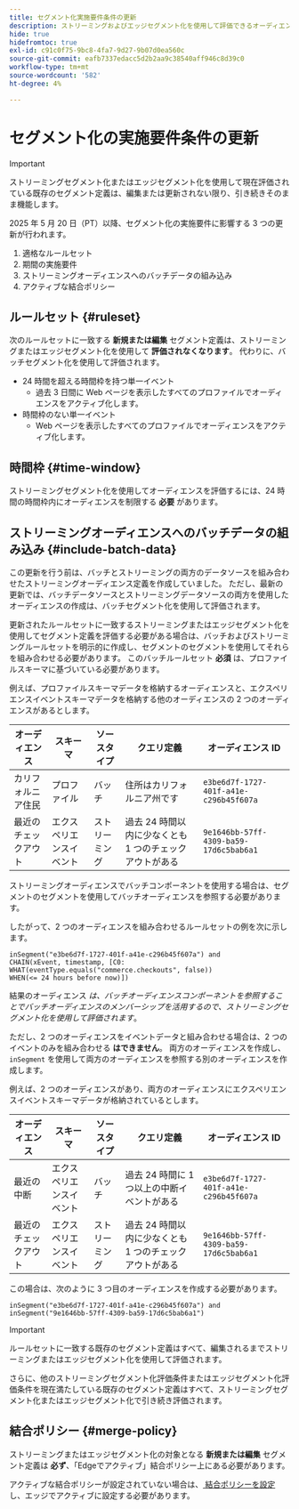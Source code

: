 ```yaml
---
title: セグメント化実施要件条件の更新
description: ストリーミングおよびエッジセグメント化を使用して評価できるオーディエンスのタイプに影響する、セグメント化実施要件の更新について説明します。
hide: true
hidefromtoc: true
exl-id: c91c0f75-9bc8-4fa7-9d27-9b07d0ea560c
source-git-commit: eafb7337edacc5d2b2aa9c38540aff946c8d39c0
workflow-type: tm+mt
source-wordcount: '582'
ht-degree: 4%

---
```


# セグメント化の実施要件条件の更新

>[!IMPORTANT]
>
>ストリーミングセグメント化またはエッジセグメント化を使用して現在評価されている既存のセグメント定義は、編集または更新されない限り、引き続きそのまま機能します。

2025 年 5 月 20 日（PT）以降、セグメント化の実施要件に影響する 3 つの更新が行われます。

1. 適格なルールセット
2. 期間の実施要件
3. ストリーミングオーディエンスへのバッチデータの組み込み
4. アクティブな結合ポリシー

## ルールセット {#ruleset}

次のルールセットに一致する **新規または編集** セグメント定義は、ストリーミングまたはエッジセグメント化を使用して **評価されなくなります**。 代わりに、バッチセグメント化を使用して評価されます。

- 24 時間を超える時間枠を持つ単一イベント
   - 過去 3 日間に Web ページを表示したすべてのプロファイルでオーディエンスをアクティブ化します。
- 時間枠のない単一イベント
   - Web ページを表示したすべてのプロファイルでオーディエンスをアクティブ化します。

## 時間枠 {#time-window}

ストリーミングセグメント化を使用してオーディエンスを評価するには、24 時間の時間枠内にオーディエンスを制限する **必要** があります。

## ストリーミングオーディエンスへのバッチデータの組み込み {#include-batch-data}

この更新を行う前は、バッチとストリーミングの両方のデータソースを組み合わせたストリーミングオーディエンス定義を作成していました。 ただし、最新の更新では、バッチデータソースとストリーミングデータソースの両方を使用したオーディエンスの作成は、バッチセグメント化を使用して評価されます。

更新されたルールセットに一致するストリーミングまたはエッジセグメント化を使用してセグメント定義を評価する必要がある場合は、バッチおよびストリーミングルールセットを明示的に作成し、セグメントのセグメントを使用してそれらを組み合わせる必要があります。 このバッチルールセット **必須** は、プロファイルスキーマに基づいている必要があります。

例えば、プロファイルスキーマデータを格納するオーディエンスと、エクスペリエンスイベントスキーマデータを格納する他のオーディエンスの 2 つのオーディエンスがあるとします。

| オーディエンス | スキーマ | ソースタイプ | クエリ定義 | オーディエンス ID |
| -------- | ------ | ----------- | ---------------- | ----------- |
| カリフォルニア住民 | プロファイル | バッチ | 住所はカリフォルニア州です | `e3be6d7f-1727-401f-a41e-c296b45f607a` |
| 最近のチェックアウト | エクスペリエンスイベント | ストリーミング | 過去 24 時間以内に少なくとも 1 つのチェックアウトがある | `9e1646bb-57ff-4309-ba59-17d6c5bab6a1` |

ストリーミングオーディエンスでバッチコンポーネントを使用する場合は、セグメントのセグメントを使用してバッチオーディエンスを参照する必要があります。

したがって、2 つのオーディエンスを組み合わせるルールセットの例を次に示します。

```
inSegment("e3be6d7f-1727-401f-a41e-c296b45f607a") and 
CHAIN(xEvent, timestamp, [C0: WHAT(eventType.equals("commerce.checkouts", false)) 
WHEN(<= 24 hours before now)])
```

結果のオーディエンス *は、バッチオーディエンスコンポーネントを参照することでバッチオーディエンスのメンバーシップを活用するので、ストリーミングセグメント化を使用して評価されます*。

ただし、2 つのオーディエンスをイベントデータと組み合わせる場合は、2 つのイベントのみを組み合わせる **はできません**。 両方のオーディエンスを作成し、`inSegment` を使用して両方のオーディエンスを参照する別のオーディエンスを作成します。

例えば、2 つのオーディエンスがあり、両方のオーディエンスにエクスペリエンスイベントスキーマデータが格納されているとします。

| オーディエンス | スキーマ | ソースタイプ | クエリ定義 | オーディエンス ID |
| -------- | ------ | ----------- | ---------------- | ----------- |
| 最近の中断 | エクスペリエンスイベント | バッチ | 過去 24 時間に 1 つ以上の中断イベントがある | `e3be6d7f-1727-401f-a41e-c296b45f607a` |
| 最近のチェックアウト | エクスペリエンスイベント | ストリーミング | 過去 24 時間以内に少なくとも 1 つのチェックアウトがある | `9e1646bb-57ff-4309-ba59-17d6c5bab6a1` |

この場合は、次のように 3 つ目のオーディエンスを作成する必要があります。

```
inSegment("e3be6d7f-1727-401f-a41e-c296b45f607a") and inSegment("9e1646bb-57ff-4309-ba59-17d6c5bab6a1")
```

>[!IMPORTANT]
>
>ルールセットに一致する既存のセグメント定義はすべて、編集されるまでストリーミングまたはエッジセグメント化を使用して評価されます。
>
>さらに、他のストリーミングセグメント化評価条件またはエッジセグメント化評価条件を現在満たしている既存のセグメント定義はすべて、ストリーミングセグメント化またはエッジセグメント化で引き続き評価されます。

## 結合ポリシー {#merge-policy}

ストリーミングまたはエッジセグメント化の対象となる **新規または編集** セグメント定義は **必ず**、「Edgeでアクティブ」結合ポリシー上にある必要があります。

アクティブな結合ポリシーが設定されていない場合は、[ 結合ポリシーを設定 ](../profile/merge-policies/ui-guide.md#configure) し、エッジでアクティブに設定する必要があります。
